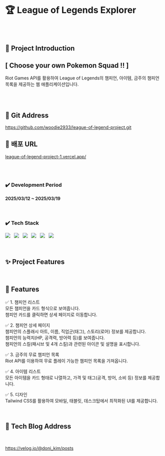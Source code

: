 <!-- ####### 헤더 -->

<!-- 제목 -->

# 🏆 League of Legends Explorer

<br/>
<br/>

<!-- ####### 프로젝트 소개 -->

## :microphone: Project Introduction

## [ Choose your own Pokemon Squad !! ]

Riot Games API를 활용하여 League of Legends의 챔피언, 아이템, 금주의 챔피언 목록을 제공하는 웹 애플리케이션입니다.

<br/>
<br/>

## :paperclip: Git Address

https://github.com/woodie2933/league-of-legend-project.git

## :paperclip: 배포 URL

[league-of-legend-project-1.vercel.app/](https://league-of-legend-project-1.vercel.app/)

<br/>

<br/>

<!-- 기간 -->

### :heavy_check_mark: **Development Period**

#### 2025/03/12 ~ 2025/03/19

<br/>
<!-- 테크 스택 -->

### :heavy_check_mark: **Tech Stack**

<img src="https://img.shields.io/badge/react-61DAFB?style=for-the-badge&logo=react&logoColor=white">&nbsp;&nbsp;
<img src="https://img.shields.io/badge/next.js-000000?style=for-the-badge&logo=nextdotjs&logoColor=white">&nbsp;&nbsp;
<img src="https://img.shields.io/badge/GitHub-181717?style=for-the-badge&logo=github&logoColor=white">&nbsp;&nbsp;
<img src="https://img.shields.io/badge/tailwindcss-06B6D4?style=for-the-badge&logo=tailwindcss&logoColor=white">&nbsp;&nbsp;
<img src="https://img.shields.io/badge/node.js-5FA04E?style=for-the-badge&logo=nodedotjs&logoColor=white">&nbsp;&nbsp;
<img src="https://img.shields.io/badge/vercel-000000?style=for-the-badge&logo=vercel&logoColor=white">

<br/>

<!-- ####### 프로젝트 특징 -->

<!-- 제목 -->

## :sparkles: Project Features

<br/>

<!-- 특징 하나 -->

## 📌 Features<br/>

✅ 1. 챔피언 리스트<br/>
모든 챔피언을 카드 형식으로 보여줍니다.<br/>
챔피언 카드를 클릭하면 상세 페이지로 이동합니다.<br/>

✅ 2. 챔피언 상세 페이지<br/>
챔피언의 스플래시 아트, 이름, 직업군(태그), 스토리(로어) 정보를 제공합니다.<br/>
챔피언의 능력치(HP, 공격력, 방어력 등)를 보여줍니다.<br/>
챔피언의 스킬(패시브 및 4개 스킬)과 관련된 아이콘 및 설명을 표시합니다.<br/>

✅ 3. 금주의 무료 챔피언 목록<br/>
Riot API를 이용하여 무료 플레이 가능한 챔피언 목록을 가져옵니다.<br/>

✅ 4. 아이템 리스트<br/>
모든 아이템을 카드 형태로 나열하고, 가격 및 태그(공격, 방어, 소비 등) 정보를 제공합니다.<br/>

✅ 5. 디자인<br/>
Tailwind CSS를 활용하여 모바일, 태블릿, 데스크탑에서 최적화된 UI를 제공합니다.

<br/>

## :paperclip: Tech Blog Address

<br/>

https://velog.io/@doni_kim/posts
